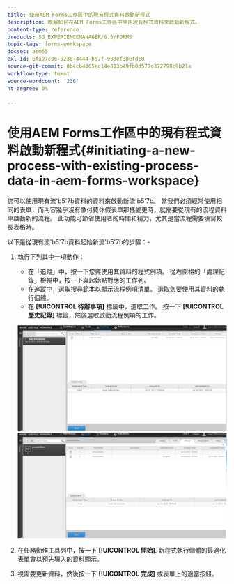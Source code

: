 ```yaml
---
title: 使用AEM Forms工作區中的現有程式資料啟動新程式
description: 瞭解如何在AEM Forms工作區中使用現有程式資料來啟動新程式。
content-type: reference
products: SG_EXPERIENCEMANAGER/6.5/FORMS
topic-tags: forms-workspace
docset: aem65
exl-id: 6fa97c06-9238-4444-b67f-983ef3b6fdc8
source-git-commit: 8b4cb4065ec14e813b49fb0d577c372790c9b21a
workflow-type: tm+mt
source-wordcount: '236'
ht-degree: 0%

---
```


# 使用AEM Forms工作區中的現有程式資料啟動新程式{#initiating-a-new-process-with-existing-process-data-in-aem-forms-workspace}

您可以使用現有流&#39;b5&#39;7b資料的資料來啟動新流&#39;b5&#39;7b。 當我們必須經常使用相同的表單，而內容幾乎沒有像付費休假表單那樣變更時，就需要從現有的流程資料中啟動新的流程。 此功能可節省使用者的時間和精力，尤其是當流程需要填寫較長表格時。

以下是從現有流&#39;b5&#39;7b資料起始新流&#39;b5&#39;7b的步驟：-

1. 執行下列其中一項動作：

   * 在「追蹤」中，按一下您要使用其資料的程式例項。 從右窗格的「處理記錄」檢視中，按一下與起始點對應的工作列。
   * 在追蹤中，選取搜尋範本以顯示流程例項清單。 選取您要使用其資料的執行個體。
   * 在 **[!UICONTROL 待辦事項]** 標籤中，選取工作。 按一下 **[!UICONTROL 歷史記錄]** 標籤，然後選取啟動流程例項的工作。

   ![選取任務](assets/start3_new.png) ![選取任務](assets/start1_new.png)

1. 在任務動作工具列中，按一下 **[!UICONTROL 開始]**. 新程式執行個體的最適化表單會以預先填入的資料顯示。

1. 視需要更新資料，然後按一下 **[!UICONTROL 完成]** 或表單上的適當按鈕。
